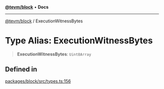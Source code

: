 [**@tevm/block**](../README.md) • **Docs**

***

[@tevm/block](../globals.md) / ExecutionWitnessBytes

# Type Alias: ExecutionWitnessBytes

> **ExecutionWitnessBytes**: `Uint8Array`

## Defined in

[packages/block/src/types.ts:156](https://github.com/evmts/tevm-monorepo/blob/main/packages/block/src/types.ts#L156)
